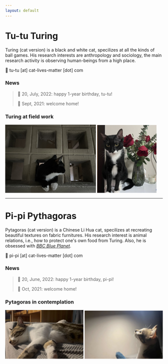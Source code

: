 ```yaml
---
layout: default
---
```


# Tu-tu Turing
Turing (cat version) is a black and white cat, specilizes at all the kinds of ball games. His research interests are anthropology and sociology, the main research activity is observing human-beings from a high place.  

:e-mail: tu-tu [at] cat-lives-matter [dot] com


### News
> :birthday: 20, July, 2022: happy 1-year birthday, tu-tu!
> 
> :house_with_garden: Sept, 2021: welcome home!

### Turing at field work
<img src="assets/img/turing1.jpeg" alt="drawing" width="290"/> 
<img src="assets/img/turing2.png" alt="drawing" width="190"/> 

* * *

# Pi-pi Pythagoras
Pytagoras (cat version) is a Chinese Li Hua cat, specilizes at recreating beautiful textures on fabric furnitures. His research interest is animal relations, i.e., how to protect one's own food from Turing. Also, he is obsessed with [_BBC Blue Planet_](https://www.bbcearth.com/shows/blue-planet).


:e-mail: pi-pi [at] cat-lives-matter [dot] com

### News
> :birthday: 20, June, 2022: happy 1-year birthday, pi-pi!
> 
> :house_with_garden: Oct, 2021: welcome home!

### Pytagoras in contemplation

<img src="assets/img/pipi1.png" alt="drawing" width="250"/> 
<img src="assets/img/pipi2.png" alt="drawing" width="250"/>
